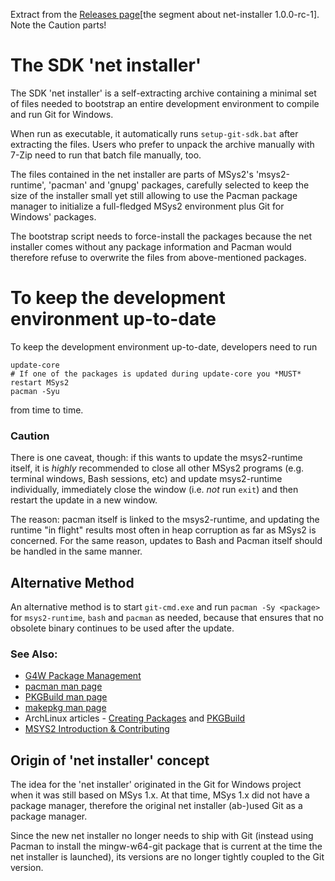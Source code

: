 Extract from the [Releases page](https://github.com/git-for-windows/build-extra/releases)[the segment about net-installer 1.0.0-rc-1]. Note the Caution parts! 

# The SDK 'net installer'

The SDK 'net installer' is a self-extracting archive containing a minimal
set of files needed to bootstrap an entire development environment to
compile and run Git for Windows.

When run as executable, it automatically runs `setup-git-sdk.bat` after
extracting the files. Users who prefer to unpack the archive manually
with 7-Zip need to run that batch file manually, too.

The files contained in the net installer are parts of MSys2's
'msys2-runtime', 'pacman' and 'gnupg' packages, carefully selected to
keep the size of the installer small yet still allowing to use the
Pacman package manager to initialize a full-fledged MSys2 environment
plus Git for Windows' packages.

The bootstrap script needs to force-install the packages because the net
installer comes without any package information and Pacman would
therefore refuse to overwrite the files from above-mentioned packages.

# To keep the development environment up-to-date

To keep the development environment up-to-date, developers need to run

	update-core
	# If one of the packages is updated during update-core you *MUST* restart MSys2
	pacman -Syu

from time to time.

### Caution

There is one caveat, though: if this wants to update the msys2-runtime
itself, it is *highly* recommended to close all other MSys2 programs
(e.g. terminal windows, Bash sessions, etc) and update msys2-runtime
individually, immediately close the window (i.e. *not* run `exit`) and
then restart the update in a new window.

The reason: pacman itself is linked to the msys2-runtime, and updating
the runtime "in flight" results most often in heap corruption as far as
MSys2 is concerned. For the same reason, updates to Bash and Pacman
itself should be handled  in the same manner.

## Alternative Method

An alternative method is to start `git-cmd.exe` and run `pacman -Sy
<package>` for `msys2-runtime`, `bash` and `pacman` as needed, because
that ensures that no obsolete binary continues to be used after the
update.

### See Also:

* [G4W Package Management](https://github.com/git-for-windows/git/wiki/Package-management)
* [pacman man page](https://www.archlinux.org/pacman/pacman.8.html)
* [PKGBuild man page](https://www.archlinux.org/pacman/PKGBUILD.5.html)
* [makepkg man page](https://www.archlinux.org/pacman/makepkg.8.html)
* ArchLinux articles - [Creating Packages](https://wiki.archlinux.org/index.php/Creating_packages) and [PKGBuild](https://wiki.archlinux.org/index.php/PKGBUILD)
* [MSYS2 Introduction & Contributing](http://sourceforge.net/p/msys2/wiki/Contributing%20to%20MSYS2/)

## Origin of 'net installer' concept

The idea for the 'net installer' originated in the Git for Windows
project when it was still based on MSys 1.x. At that time, MSys 1.x did
not have a package manager, therefore the original net installer
(ab-)used Git as a package manager.

Since the new net installer no longer needs to ship with Git (instead
using Pacman to install the mingw-w64-git package that is current at the
time the net installer is launched), its versions are no longer tightly
coupled to the Git version.